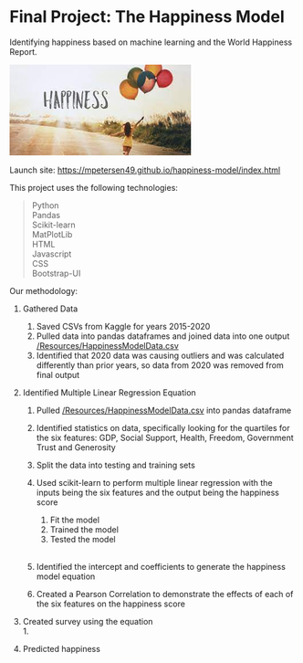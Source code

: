 # Final Project: The Happiness Model
Identifying happiness based on machine learning and the World Happiness Report. 

![Happiness](Resources/happiness.jpg)

Launch site: https://mpetersen49.github.io/happiness-model/index.html


This project uses the following technologies:
>Python<br>
>Pandas<br>
>Scikit-learn<br>
>MatPlotLib<br>
>HTML<br>
>Javascript<br>
>CSS<br>
>Bootstrap-UI<br>

Our methodology:
1. Gathered Data<br>
    1. Saved CSVs from Kaggle for years 2015-2020
    1. Pulled data into pandas dataframes and joined data into one output [/Resources/HappinessModelData.csv](/Resources/HappinessModelData.csv)
    1. Identified that 2020 data was causing outliers and was calculated differently than prior years, so data from 2020 was removed from final output
    

1. Identified Multiple Linear Regression Equation<br>
    1. Pulled [/Resources/HappinessModelData.csv](/Resources/HappinessModelData.csv) into pandas dataframe
    1. Identified statistics on data, specifically looking for the quartiles for the six features: GDP, Social Support, Health, Freedom, Government Trust and Generosity
    1. Split the data into testing and training sets
    1. Used scikit-learn to perform multiple linear regression with the inputs being the six features and the output being the happiness score 
        1. Fit the model
        1. Trained the model
        1. Tested the model<br><br>

    1. Identified the intercept and coefficients to generate the happiness model equation
    1. Created a Pearson Correlation to demonstrate the effects of each of the six features on the happiness score


1. Created survey using the equation<br>
    1. 

1. Predicted happiness<br>
    
